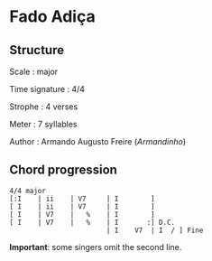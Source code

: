 # Fado Adiça

## Structure

Scale
:   major

Time signature
:   4/4

Strophe
:   4 verses

Meter
:   7 syllables

Author
:   Armando Augusto Freire (_Armandinho_)

## Chord progression

```
4/4 major
[:I    | ii    | V7     | I        ]
[ I    | ii    | V7     | I        ]
[ I    | V7    |   %    | I        ]
[ I    | V7    |   %    | I       :] D.C.
                        | I    V7  | I  / ] Fine
```

**Important**: some singers omit the second line.

<!--
vim:syntax=markdown:sw=4:ts=4:et
-->
